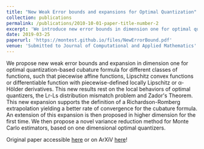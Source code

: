```yaml
---
title: "New Weak Error bounds and expansions for Optimal Quantization"
collection: publications
permalink: /publications/2010-10-01-paper-title-number-2
excerpt: 'We introduce new error bounds in dimension one for optimal quantization based cubature formula for a class of function that allows us to reach weak error of order two. This new results use deeply the local behaviors of optimal quantizers as well as Lr-Ls mismatch distortion results.'
date: 2019-03-25
paperurl: 'https://montest.github.io/files/NewErrorBound.pdf'
venue: 'Submitted to Journal of Computational and Applied Mathematics'
---
```



We propose new weak error bounds and expansion in dimension one for optimal quantization-based cubature formula for different classes of functions, such that piecewise affine functions, Lipschitz convex functions or differentiable function with piecewise-defined locally Lipschitz or α-Hölder derivatives. This new results rest on the local behaviors of optimal quantizers, the Lr-Ls distribution mismatch problem and Zador's Theorem. This new expansion supports the definition of a Richardson-Romberg extrapolation yielding a better rate of convergence for the cubature formula. An extension of this expansion is then proposed in higher dimension for the first time. We then propose a novel variance reduction method for Monte Carlo estimators, based on one dimensional optimal quantizers.


Original paper accessible [here](https://montest.github.io/files/NewErrorBound.pdf) or on ArXiV [here](https://arxiv.org/abs/1903.10330)!
